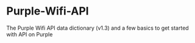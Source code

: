 # Purple-Wifi-API
The Purple Wifi API data dictionary (v1.3) and a few basics to get started with API on Purple
